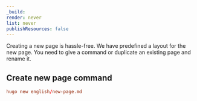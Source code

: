 ```yaml
---
_build:
render: never
list: never
publishResources: false
---
```


Creating a new page is hassle-free. We have predefined a layout for the new page. You need to give a command or duplicate an existing page and rename it.

## Create new page command

```toml
hugo new english/new-page.md
```